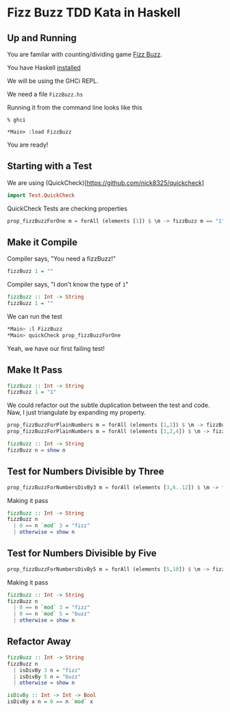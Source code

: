 Fizz Buzz TDD Kata in Haskell
=====================

Up and Running
------------
You are familar with counting/dividing game [Fizz Buzz](http://en.wikipedia.org/wiki/Fizz_buzz).

You have Haskell [installed](http://www.haskell.org/platform/)

We will be using the GHCi REPL.

We need a file ``FizzBuzz.hs``

Running it from the command line looks like this

```Shell
% ghci

*Main> :load FizzBuzz
```

You are ready!

Starting with a Test
--------------------

We are using (QuickCheck)[https://github.com/nick8325/quickcheck]

```Haskell
import Test.QuickCheck

```
QuickCheck Tests are checking properties

```Haskell
prop_fizzBuzzForOne m = forAll (elements [1]) $ \m -> fizzBuzz m == "1"
```

Make it Compile
---------------

Compiler says, "You need a fizzBuzz!"

```Haskell
fizzBuzz 1 = ""
```

Compiler says, "I don't know the type of `1`"

```Haskell
fizzBuzz :: Int -> String
fizzBuzz 1 = ""
```

We can run the test

```Bash
*Main> :l FizzBuzz
*Main> quickCheck prop_fizzBuzzForOne
```
Yeah, we have our first failing test!

Make It Pass
-----------

```Haskell
fizzBuzz :: Int -> String
fizzBuzz 1 = "1"
```

We could refactor out the subtle duplication between the test and code. Naw, I just triangulate by expanding my property.

```Haskell
prop_fizzBuzzForPlainNumbers m = forAll (elements [1,2]) $ \m -> fizzBuzz m == show m
prop_fizzBuzzForPlainNumbers m = forAll (elements [1,2,4]) $ \m -> fizzBuzz m == show m
```

```Haskell
fizzBuzz :: Int -> String
fizzBuzz n = show n
```

Test for Numbers Divisible by Three
-----------------------------------

```Haskell
prop_fizzBuzzForNumbersDivBy3 m = forAll (elements [3,6..12]) $ \m -> fizzBuzz m == "fizz"
```

Making it pass

```Haskell
fizzBuzz :: Int -> String
fizzBuzz n
  | 0 == n `mod` 3 = "fizz"
  | otherwise = show n
```

Test for Numbers Divisible by Five
----------------------------------

```Haskell
prop_fizzBuzzForNumbersDivBy5 m = forAll (elements [5,10]) $ \m -> fizzBuzz m == "buzz"
```

Making it pass

```Haskell
fizzBuzz :: Int -> String
fizzBuzz n
  | 0 == n `mod` 3 = "fizz"
  | 0 == n `mod` 5 = "buzz"
  | otherwise = show n
```

Refactor Away
-------------

```Haskell
fizzBuzz :: Int -> String
fizzBuzz n
  | isDivBy 3 n = "fizz"
  | isDivBy 5 n = "buzz"
  | otherwise = show n

isDivBy :: Int -> Int -> Bool
isDivBy x n = 0 == n `mod` x
```

<!--Test for Numbers Divisible by Fifteen-->
<!----------------------------------------->

<!--```Haskell-->
<!--prop_fizzBuzzForNumbersDivBy15 m = forAll (elements [15,30,45]) $ \m -> fizzBuzz m == "buzz"-->
<!--```-->

